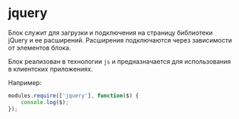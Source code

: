 # jquery

Блок служит для загрузки и подключения на страницу библиотеки jQuery и ее расширений.
Расширения подключаются через зависимости от элементов блока.

Блок реализован в технологии `js` и предназначается для использования в клиентских приложениях.

Например:

```js
modules.require(['jquery'], function($) {
    console.log($);
});
```

